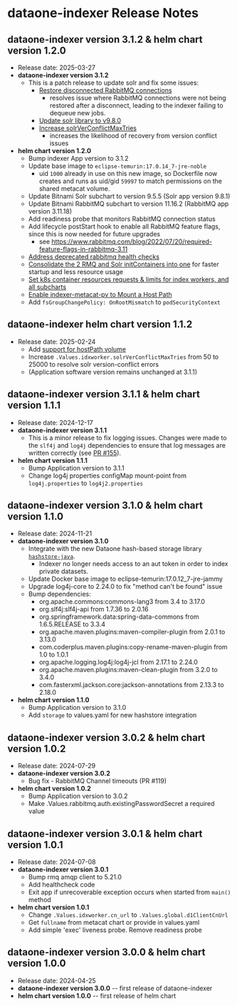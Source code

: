 # dataone-indexer Release Notes

## dataone-indexer version 3.1.2 & helm chart version 1.2.0

* Release date: 2025-03-27
* **dataone-indexer version 3.1.2**
  * This is a patch release to update solr and fix some issues:
    * [Restore disconnected RabbitMQ connections](https://github.com/DataONEorg/dataone-indexer/issues/176)
      - resolves issue where RabbitMQ connections were not being restored after a disconnect,
        leading to the indexer failing to dequeue new jobs.
    * [Update solr library to v9.8.0](https://github.com/DataONEorg/dataone-indexer/issues/169)
    * [Increase solrVerConflictMaxTries](https://github.com/DataONEorg/dataone-indexer/issues/158)
      - increases the likelihood of recovery from version conflict issues
* **helm chart version 1.2.0**
  * Bump indexer App version to 3.1.2
  * Update base image to `eclipse-temurin:17.0.14_7-jre-noble` 
    - uid `1000` already in use on this new image, so Dockerfile now creates and runs as uid/gid
      `59997` to match permissions on the shared metacat volume.
  * Update Bitnami Solr subchart to version 9.5.5 (Solr app version 9.8.1)
  * Update Bitnami RabbitMQ subchart to version 11.16.2 (RabbitMQ app version 3.11.18)
  * Add readiness probe that monitors RabbitMQ connection status
  * Add lifecycle postStart hook to enable all RabbitMQ feature flags, since this is now needed for
    future upgrades
    - see https://www.rabbitmq.com/blog/2022/07/20/required-feature-flags-in-rabbitmq-3.11
  * [Address deprecated rabbitmq health checks](https://github.com/DataONEorg/dataone-indexer/issues/163)
  * [Consolidate the 2 RMQ and Solr initContainers into
    one](https://github.com/DataONEorg/dataone-indexer/issues/183) for faster startup and less
    resource usage
  * [Set k8s container resources requests & limits for index workers, and all
    subcharts](https://github.com/DataONEorg/dataone-indexer/issues/182)
  * [Enable indexer-metacat-pv to Mount a Host Path](https://github.com/DataONEorg/dataone-indexer/issues/162)
  * Add `fsGroupChangePolicy: OnRootMismatch` to `podSecurityContext`


## dataone-indexer helm chart version 1.1.2

* Release date: 2025-02-24
  * Add [support for hostPath volume](https://github.com/DataONEorg/dataone-indexer/pull/164)
  * Increase `.Values.idxworker.solrVerConflictMaxTries` from 50 to 25000 to resolve solr
    version-conflict errors
  * (Application software version remains unchanged at 3.1.1)

## dataone-indexer version 3.1.1 & helm chart version 1.1.1

* Release date: 2024-12-17
* **dataone-indexer version 3.1.1**
  * This is a minor release to fix logging issues. Changes were made to the `slf4j` and `log4j`
    dependencies to ensure that log messages are written correctly
    (see [PR #155](https://github.com/DataONEorg/dataone-indexer/pull/155)).
* **helm chart version 1.1.1**
  * Bump Application version to 3.1.1
  * Change log4j properties configMap mount-point from `log4j.properties` to `log4j2.properties`

## dataone-indexer version 3.1.0 & helm chart version 1.1.0

* Release date: 2024-11-21
* **dataone-indexer version 3.1.0**
  * Integrate with the new Dataone hash-based storage library
    [`hashstore-java`](https://github.com/DataONEorg/hashstore-java).
    * Indexer no longer needs access to an aut token in order to index private datasets.
  * Update Docker base image to eclipse-temurin:17.0.12_7-jre-jammy
  * Upgrade log4j-core to 2.24.0 to fix "method can't be found" issue
  * Bump dependencies:
    * org.apache.commons:commons-lang3 from 3.4 to 3.17.0
    * org.slf4j:slf4j-api from 1.7.36 to 2.0.16
    * org.springframework.data:spring-data-commons from 1.6.5.RELEASE to 3.3.4
    * org.apache.maven.plugins:maven-compiler-plugin from 2.0.1 to 3.13.0
    * com.coderplus.maven.plugins:copy-rename-maven-plugin from 1.0 to 1.0.1
    * org.apache.logging.log4j:log4j-jcl from 2.17.1 to 2.24.0
    * org.apache.maven.plugins:maven-clean-plugin from 3.2.0 to 3.4.0
    * com.fasterxml.jackson.core:jackson-annotations from 2.13.3 to 2.18.0
* **helm chart version 1.1.0**
  * Bump Application version to 3.1.0
  * Add `storage` to values.yaml for new hashstore integration

## dataone-indexer version 3.0.2 & helm chart version 1.0.2

* Release date: 2024-07-29
* **dataone-indexer version 3.0.2**
  * Bug fix - RabbitMQ Channel timeouts (PR #119)
* **helm chart version 1.0.2**
  * Bump Application version to 3.0.2
  * Make .Values.rabbitmq.auth.existingPasswordSecret a required value

## dataone-indexer version 3.0.1 & helm chart version 1.0.1

* Release date: 2024-07-08
* **dataone-indexer version 3.0.1**
  * Bump rmq amqp client to 5.21.0
  * Add healthcheck code
  * Exit app if unrecoverable exception occurs when started from `main()` method
* **helm chart version 1.0.1**
  * Change `.Values.idxworker.cn_url` to `.Values.global.d1ClientCnUrl`
  * Get `fullname` from metacat chart or provide in values.yaml
  * Add simple 'exec' liveness probe. Remove readiness probe

## dataone-indexer version 3.0.0 & helm chart version 1.0.0

* Release date: 2024-04-25
* **dataone-indexer version 3.0.0** -- first release of dataone-indexer
* **helm chart version 1.0.0** -- first release of helm chart

